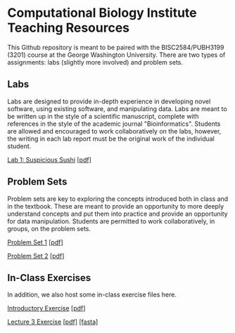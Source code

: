 # Computational Biology Institute Teaching Resources

This Github repository is meant to be paired with the BISC2584/PUBH3199 (3201) course at the George Washington University.
There are two types of assignments: labs (slightly more involved) and problem sets. 

## Labs
Labs are designed to provide in-depth experience in developing novel software, using existing software, and manipulating data. Labs are meant to be written up in the style of a scientific manuscript, complete with references in the style of the academic journal "Bioinformatics". Students are allowed and encouraged to work collaboratively on the labs, however, the writing in each lab report must be the original work of the individual student.

[Lab 1: Suspicious Sushi](Labs/Lab1/Lab1.md)  [[pdf]](Labs/Lab1/Lab1.pdf)

## Problem Sets
Problem sets are key to exploring the concepts introduced both in class and in the textbook. These are meant to provide an opportunity to more deeply understand concepts and put them into practice and provide an opportunity for data manipulation. Students are permitted to work collaboratively, in groups, on the problem sets.

[Problem Set 1](ProblemSets/PS1/PS1.md)  [[pdf]](ProblemSets/PS1/PS1.pdf)

[Problem Set 2](ProblemSets/PS2/PS2.md)  [[pdf]](ProblemSets/PS2/PS2.pdf)

## In-Class Exercises
In addition, we also host some in-class exercise files here.

[Introductory Exercise](Exercises/IntroExercise.md)  [[pdf]](Exercises/IntroExercise.pdf)

[Lecture 3 Exercise](Exercises/Lecture3/Lecture3Exercise.md)  [[pdf]](Exercises/Lecture3/Lecture3Exercise.pdf)  [[fasta]](Exercises/Lecture3/Lecture3Data.fasta)
